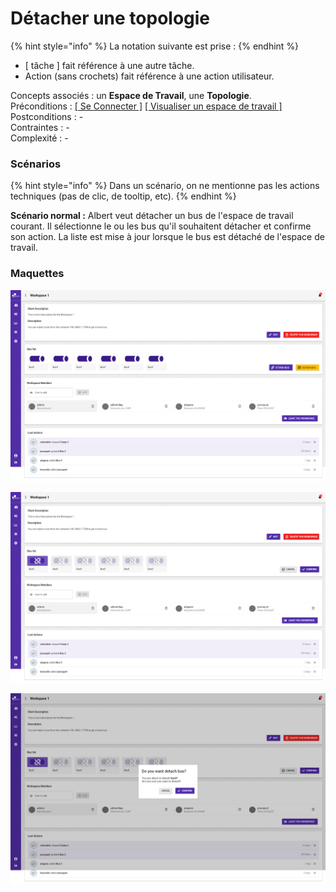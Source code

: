 # Détacher une topologie

{% hint style="info" %}
La notation suivante est prise :
{% endhint %}

* \[ tâche \] fait référence à une autre tâche.
* Action \(sans crochets\) fait référence à une action utilisateur.

Concepts associés : un **Espace de Travail**, une **Topologie**.  
Préconditions : [\[ Se Connecter \]](../espace-de-travail/se-connecter.md) [\[ Visualiser un espace de travail \]](../espace-de-travail/visualiser-un-espace-de-travail.md)  
Postconditions : -  
Contraintes : -  
Complexité : -

### Scénarios

{% hint style="info" %}
Dans un scénario, on ne mentionne pas les actions techniques \(pas de clic, de tooltip, etc\).
{% endhint %}

**Scénario normal :** Albert veut détacher un bus de l'espace de travail courant. Il sélectionne le ou les bus qu'il souhaitent détacher et confirme son action. La liste est mise à jour lorsque le bus est détaché de l'espace de travail.

### Maquettes

![Page d&apos;accueil d&apos;un espace de travail ouvert \(vue administrateur\)](../../.gitbook/assets/workspace-overview-1.png)

![D&#xE9;tacher un bus de l&apos;espace de travail](../../.gitbook/assets/workspace-overview-detach.png)

![D&#xE9;tacher un bus de l&apos;espace de travail \(message de confirmation\)](../../.gitbook/assets/workspace-overview-detach-confirm.png)

